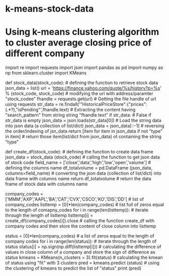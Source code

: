 # k-means-stock-data
# Using k-means clustering algorithm to cluster average closing price of different company


import re
import requests
import json
import pandas as pd
import numpy as np
from sklearn.cluster import KMeans

def stock_data(stock_code):              # defining the function to retrieve stock data
    json_data = list()
    url = 'https://finance.yahoo.com/quote/%s/history?p=%s' % (stock_code, stock_code)        # modifying the url with address/paramter "stock_codee"
    fhandle = requests.get(url)                         # Getting the file handle of url using requests
    str_data = re.findall('"HistoricalPriceStore":{"prices":(.*?),"isPending"',fhandle.text)      # Extracting the content having "search_pattern" from string string "fhandle.text"
    if str_data:                       # False if str_data is empty
        json_data = json.loads(str_data[0])                       # Load the string data into json data (a collection of list/dict)
        json_data = json_data[::-1]                           # reversing the order/indexing of jsn_data
    return [item for item in json_data if not "type" in item]               # return those item(list/dict from json_data) ot containing the string "type"

def create_df(stock_code):                        # defining the function to create data frame
    json_data = stock_data (stock_code)             # calling the function to get json data of stock code
    field_name = ['close','data','high','low','open','valume']          # defining the columns name
    df_totalvolume = pd.DataFrame (json_data, columns=field_name)             # converting the json data (collection of list/dict) into data frame with columns name
    return df_totalvolume                                    # return the data frame of stock data with columns name

company_codes = ['MMM','AXP','AAPL','BA','CAT','CVX','CSCO','KO','DIS','DD']         # list of company_codes
listtemp = [0]*len(company_codes)                  # list full of zeros equal to the length of comapny_codes
for i in range(len(listtemp)):                     # iterate through the length of listtemp
    listtemp[i] = create_df(company_codes[i]).close         # calling the function create_df with company codes and then store the content of close column into listtemp

status = [0]*len(company_codes)     # a list of zeros equal to the length of company codes
for i in range(len(status)):        # iterate through the length of status
    status[i] = np.sign(np.diff(listtemp[i]))              #  calculating the difference of values in close column of a company and store the sign of difference as status
kmeans = KMeans(n_clusters = 3).fit(status)              # calculating the kmean of status using "fit" with 3 clusters
pred = kmeans.predict (status)   # using the clustering of kmeans to predict the list of "status"
print (pred)
